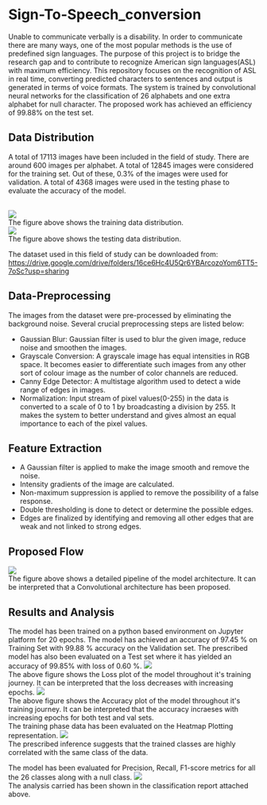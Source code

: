 # Sign-To-Speech_conversion
Unable to communicate verbally is a disability. In order to communicate there are many ways, one of the most popular methods is the use of predefined sign languages. The purpose of this project is to bridge the research gap and to contribute to recognize American sign languages(ASL) with maximum efficiency. This repository focuses on the recognition of ASL in real time, converting predicted characters to sentences and output is generated in terms of voice formats. The system is trained by convolutional neural networks for the classification of 26 alphabets and one extra alphabet for null character. The proposed work has achieved an efficiency of 99.88% on the test set.

## Data Distribution
A total of 17113 images have been included in the field of study. There are around 600 images per alphabet. A total of 12845 images were considered for the training set. Out of these, 0.3% of the images were used for validation. A total of 4368 images were used in the testing phase to evaluate the accuracy of the model.
<br />
<br />

![](Analysis/train_data_distribution.png)<br />
The figure above shows the training data distribution.<br />
![](Analysis/test_data_Distribution.png)<br />
The figure above shows the testing data distribution.<br />

The dataset used in this field of study can be downloaded from:<br />
https://drive.google.com/drive/folders/16ce6Hc4U5Qr6YBArcozoYom6TT5-7oSc?usp=sharing

## Data-Preprocessing
The images from the dataset were pre-processed by eliminating the background noise. Several crucial preprocessing steps are listed below:
* Gaussian Blur: Gaussian filter is used to blur the given image, reduce noise and smoothen the images. 
* Grayscale Conversion: A grayscale image has equal intensities in RGB space. It becomes easier to differentiate such images from any other sort of colour image as the number of color channels are reduced.
* Canny Edge Detector:  A multistage algorithm used to detect a wide range of edges in images. 
* Normalization: Input stream of pixel values(0-255) in the data is converted to a scale of 0 to 1 by broadcasting a division by 255. It makes the system to better understand and gives almost an equal importance to each of the pixel values. 

## Feature Extraction
* A Gaussian filter is applied to make the image smooth and  remove the noise.
* Intensity gradients of the image are calculated.
* Non-maximum suppression is applied to remove the possibility of a false response. 
* Double thresholding is done to detect or determine the possible edges. 
* Edges are finalized by identifying and removing all other edges that are weak and not linked to strong edges.

## Proposed Flow

![](Analysis/Proposed%20Flow.png)<br />
The figure above shows a detailed pipeline of the model architecture. It can be interpreted that a Convolutional architecture has been proposed.
## Results and Analysis
The model has been trained on a python based environment on Jupyter platform for 20 epochs. The model has achieved an accuracy of 97.45 % on Training Set with 99.88 % accuracy on the Validation set. The prescribed model has also been evaluated on a Test set where it has yielded an accuracy of 99.85% with loss of 0.60 %.
![](Analysis/Loss%20vs%20Epoch.png)<br />
The above figure shows the Loss plot of the model throughout it's training journey. It can be interpreted that the loss decreases with increasing epochs.
![](Analysis/Accuracy%20vs%20Epoch.png)<br />
The above figure shows the Accuracy plot of the model throughout it's training journey. It can be interpreted that the accuracy incraeses with increasing epochs for both test and val sets.<br />
The training phase data has been evaluated on the Heatmap Plotting representation. 
![](Analysis/Heatmp.png)<br />
The prescribed inference suggests that the trained classes are highly correlated with the same class of the data. 


The model has been evaluated for Precision, Recall, F1-score metrics for all the 26 classes along with a null class. 
![](Analysis/Classification_report.png)<br />
The analysis carried has been shown in the classification report attached above. 





